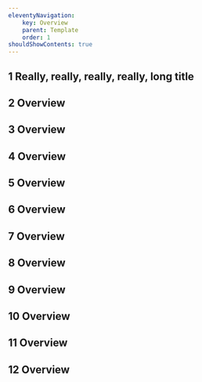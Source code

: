 ```yaml
---
eleventyNavigation:
    key: Overview
    parent: Template
    order: 1
shouldShowContents: true
---
```


## 1 Really, really, really, really, long title
## 2 Overview
## 3 Overview
## 4 Overview
## 5 Overview
## 6 Overview

## 7 Overview
## 8 Overview
## 9 Overview
## 10 Overview
## 11 Overview
## 12 Overview
